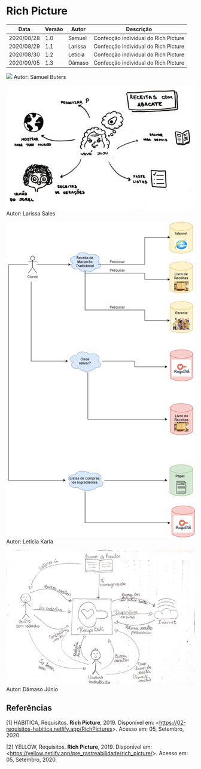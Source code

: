 # Rich Picture

| Data |Versão| Autor | Descrição |
| ---- | ---- | ----- | --------- |
| 2020/08/28 | 1.0 | Samuel | Confecção individual do Rich Picture |
| 2020/08/29 | 1.1 | Larissa | Confecção individual do Rich Picture |
| 2020/08/30 | 1.2 | Leticia | Confecção individual do Rich Picture |
| 2020/09/05 | 1.3 | Dâmaso | Confecção individual do Rich Picture |

![](../../assets/02-requisitos/pre-rastreabilidade/richpictures/20200828-samuel.png)
Autor: Samuel Buters

![](../../assets/02-requisitos/pre-rastreabilidade/richpictures/20200829-larissa.jpg)
Autor: Larissa Sales

![](../../assets/02-requisitos/pre-rastreabilidade/richpictures/20200830-leticia.png)
Autor: Letícia Karla

![](../../assets/02-requisitos/pre-rastreabilidade/richpictures/20200905-damaso.jpg)
Autor: Dâmaso Júnio

## Referências

[1] HABITICA, Requisitos. **Rich Picture**, 2019. Disponível em: <<https://02-requisitos-habitica.netlify.app/RichPictures>>. Acesso em: 05, Setembro, 2020.

[2] YELLOW, Requisitos. **Rich Picture**, 2019. Disponível em: <<https://yellow.netlify.app/pre_rastreabilidade/rich_picture/>>. Acesso em: 05, Setembro, 2020.


